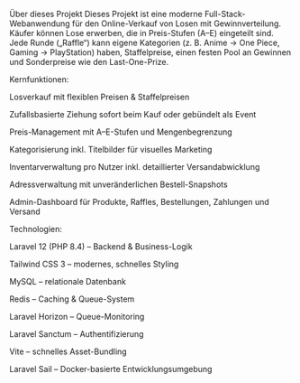 Über dieses Projekt
Dieses Projekt ist eine moderne Full-Stack-Webanwendung für den Online-Verkauf von Losen mit Gewinnverteilung.
Käufer können Lose erwerben, die in Preis-Stufen (A–E) eingeteilt sind.
Jede Runde („Raffle“) kann eigene Kategorien (z. B. Anime → One Piece, Gaming → PlayStation) haben, Staffelpreise, einen festen Pool an Gewinnen und Sonderpreise wie den Last-One-Prize.

Kernfunktionen:

Losverkauf mit flexiblen Preisen & Staffelpreisen

Zufallsbasierte Ziehung sofort beim Kauf oder gebündelt als Event

Preis-Management mit A–E-Stufen und Mengenbegrenzung

Kategorisierung inkl. Titelbilder für visuelles Marketing

Inventarverwaltung pro Nutzer inkl. detaillierter Versandabwicklung

Adressverwaltung mit unveränderlichen Bestell-Snapshots

Admin-Dashboard für Produkte, Raffles, Bestellungen, Zahlungen und Versand

Technologien:

Laravel 12 (PHP 8.4) – Backend & Business-Logik


Tailwind CSS 3 – modernes, schnelles Styling

MySQL – relationale Datenbank

Redis – Caching & Queue-System

Laravel Horizon – Queue-Monitoring

Laravel Sanctum – Authentifizierung

Vite – schnelles Asset-Bundling

Laravel Sail – Docker-basierte Entwicklungsumgebung